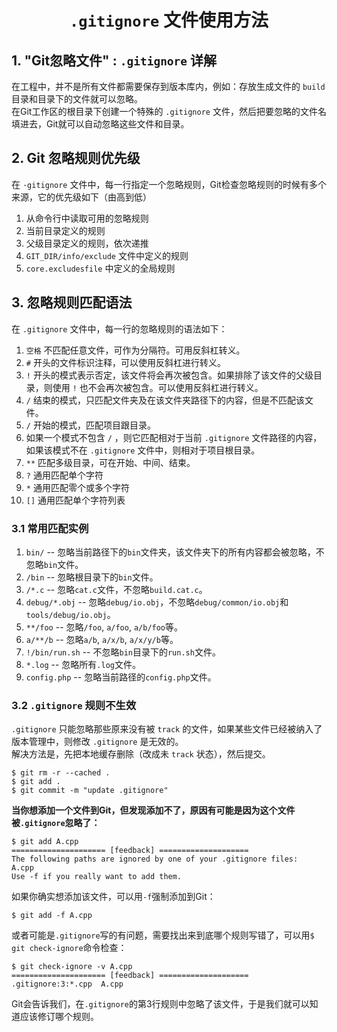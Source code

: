 # <center><b>`.gitignore`</b> 文件使用方法</center>
## 1. "Git忽略文件" : <b>`.gitignore`</b> 详解
在工程中，并不是所有文件都需要保存到版本库内，例如：存放生成文件的 `build` 目录和目录下的文件就可以忽略。<br>
在Git工作区的根目录下创建一个特殊的 `.gitignore` 文件，然后把要忽略的文件名填进去，Git就可以自动忽略这些文件和目录。

## 2. Git 忽略规则优先级
在 `·gitignore` 文件中，每一行指定一个忽略规则，Git检查忽略规则的时候有多个来源，它的优先级如下（由高到低）
1. 从命令行中读取可用的忽略规则
2. 当前目录定义的规则
3. 父级目录定义的规则，依次递推
4. `GIT_DIR/info/exclude` 文件中定义的规则
5. `core.excludesfile` 中定义的全局规则

## 3. 忽略规则匹配语法
在 `.gitignore` 文件中，每一行的忽略规则的语法如下：
1. `空格` 不匹配任意文件，可作为分隔符。可用反斜杠转义。
2. `#` 开头的文件标识注释，可以使用反斜杠进行转义。
3. `!` 开头的模式表示否定，该文件将会再次被包含。如果排除了该文件的父级目录，则使用 `!` 也不会再次被包含。可以使用反斜杠进行转义。
4. `/` 结束的模式，只匹配文件夹及在该文件夹路径下的内容，但是不匹配该文件。
5. `/` 开始的模式，匹配项目跟目录。
6. 如果一个模式不包含 `/` ，则它匹配相对于当前 `.gitignore` 文件路径的内容，如果该模式不在 `.gitignore` 文件中，则相对于项目根目录。
7. `**` 匹配多级目录，可在开始、中间、结束。
8. `?` 通用匹配单个字符
9. `*` 通用匹配零个或多个字符
10. `[]` 通用匹配单个字符列表

### 3.1 常用匹配实例
1. `bin/` -- 忽略当前路径下的`bin`文件夹，该文件夹下的所有内容都会被忽略，不忽略`bin`文件。
2. `/bin` -- 忽略根目录下的`bin`文件。
3. `/*.c` -- 忽略`cat.c`文件，不忽略`build.cat.c`。
4. `debug/*.obj` -- 忽略`debug/io.obj`，不忽略`debug/common/io.obj`和`tools/debug/io.obj`。
5. `**/foo` -- 忽略`/foo`, `a/foo`, `a/b/foo`等。
6. `a/**/b` -- 忽略`a/b`, `a/x/b`, `a/x/y/b`等。
7. `!/bin/run.sh` -- 不忽略`bin`目录下的`run.sh`文件。
8. `*.log` -- 忽略所有`.log`文件。
9. `config.php` -- 忽略当前路径的`config.php`文件。

### 3.2 `.gitignore` 规则不生效
`.gitignore` 只能忽略那些原来没有被 `track` 的文件，如果某些文件已经被纳入了版本管理中，则修改 `.gitignore` 是无效的。<br>
解决方法是，先把本地缓存删除（改成未 `track` 状态），然后提交。
```
$ git rm -r --cached .
$ git add .
$ git commit -m "update .gitignore"
```
<b>当你想添加一个文件到Git，但发现添加不了，原因有可能是因为这个文件被`.gitignore`忽略了：</b>
```
$ git add A.cpp
===================== [feedback] ====================
The following paths are ignored by one of your .gitignore files:
A.cpp
Use -f if you really want to add them.
```
如果你确实想添加该文件，可以用`-f`强制添加到Git：
```
$ git add -f A.cpp
```
或者可能是`.gitignore`写的有问题，需要找出来到底哪个规则写错了，可以用`$ git check-ignore`命令检查：
```
$ git check-ignore -v A.cpp
===================== [feedback] ====================
.gitignore:3:*.cpp  A.cpp
```
Git会告诉我们，在`.gitignore`的第3行规则中忽略了该文件，于是我们就可以知道应该修订哪个规则。